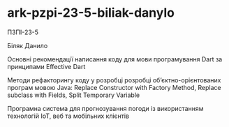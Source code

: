 # ark-pzpi-23-5-biliak-danylo

ПЗПІ-23-5

Біляк Данило

Основні рекомендації написання коду для мови програмування Dart за принципами Effective Dart

Методи рефакторингу коду у розробці розробці об’єктно-орієнтованих програм мовою Java: Replace Constructor with Factory Method, Replace subclass with Fields, Split Temporary Variable

Програмна система для прогнозування погоди із використанням технологій IoT, веб та мобільних клієнтів
